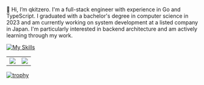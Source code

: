 👋 Hi, I’m qkitzero.
I'm a full-stack engineer with experience in Go and TypeScript.
I graduated with a bachelor's degree in computer science in 2023 and am currently working on system development at a listed company in Japan.
I'm particularly interested in backend architecture and am actively learning through my work.

[![My Skills](https://skillicons.dev/icons?i=go,python,ts,react,nextjs,docker,gcp,aws)](https://skillicons.dev)

<table>
  <tr>
    <td>
      <img src="https://github-readme-stats.vercel.app/api/top-langs/?username=qkitzero&layout=compact&theme=onedark" />
    </td>
    <td>
      <img src="https://github-readme-stats.vercel.app/api?username=qkitzero&show_icons=true&theme=onedark" />
    </td>
  </tr>
</table>

<!-- ![Top Langs](https://github-readme-stats.vercel.app/api/top-langs/?username=qkitzero&layout=compact&theme=onedark)

[![Anurag's GitHub stats](https://github-readme-stats.vercel.app/api?username=qkitzero&show_icons=true&theme=onedark)](https://github.com/anuraghazra/github-readme-stats) -->

[![trophy](https://github-profile-trophy.vercel.app/?username=qkitzero&rank=-?,-C&theme=onedark)](https://github.com/ryo-ma/github-profile-trophy)